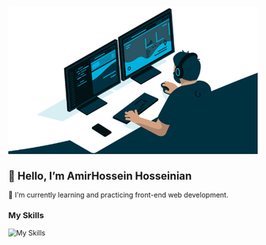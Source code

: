 ![Coding Image](coding.jpg)

## 👋 Hello, I’m AmirHossein Hosseinian
🌱 I'm currently learning and practicing front-end web development.
### My Skills
![My Skills](https://skillicons.dev/icons?i=html,css,js)
<!---
amirhirx/amirhirx is a ✨ special ✨ repository because its `README.md` (this file) appears on your GitHub profile.
You can click the Preview link to take a look at your changes.
--->
